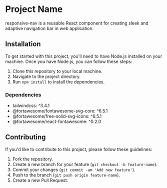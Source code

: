# Project Name

responsive-nav is a reusable React component for creating sleek and adaptive navigation bar in web application. 

## Installation

To get started with this project, you'll need to have Node.js installed on your machine. Once you have Node.js, you can follow these steps:

1. Clone this repository to your local machine.
2. Navigate to the project directory.
3. Run `npm install` to install the dependencies.

### Dependencies

- tailwindcss: ^3.4.1
- @fortawesome/fontawesome-svg-core: ^6.5.1
- @fortawesome/free-solid-svg-icons: ^6.5.1
- @fortawesome/react-fontawesome: ^0.2.0


## Contributing

If you'd like to contribute to this project, please follow these guidelines:

1. Fork the repository.
2. Create a new branch for your feature (`git checkout -b feature-name`).
3. Commit your changes (`git commit -am 'Add new feature'`).
4. Push to the branch (`git push origin feature-name`).
5. Create a new Pull Request.

